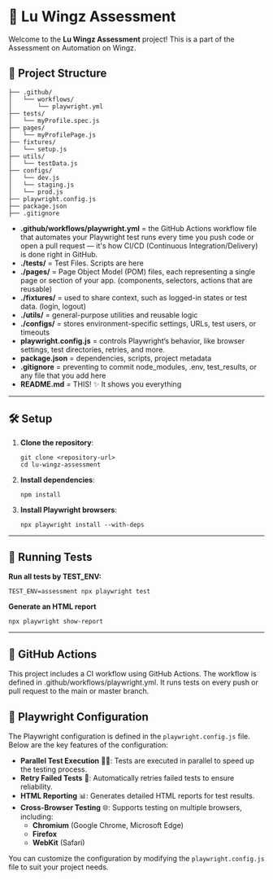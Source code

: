 # 🌟 **Lu Wingz Assessment**

Welcome to the **Lu Wingz Assessment** project! This is a part of the Assessment on Automation on Wingz.


## 📂 **Project Structure**

```plaintext
├── .github/
│   └── workflows/
│       └── playwright.yml  
├── tests/                   
│   └── myProfile.spec.js 
├── pages/          
│   └── myProfilePage.js
├── fixtures/          
│   └── setup.js
├── utils/          
│   └── testData.js
├── configs/          
│   └── dev.js
│   └── staging.js
│   └── prod.js
├── playwright.config.js    
├── package.json       
├── .gitignore               
```

- **.github/workflows/playwright.yml** = the GitHub Actions workflow file that automates your Playwright test runs every time you push code or open a pull request — it's how CI/CD (Continuous Integration/Delivery) is done right in GitHub.
- **./tests/** = Test Files. Scripts are here
- **./pages/** = Page Object Model (POM) files, each representing a single page or section of your app. (components, selectors, actions that are reusable)
- **./fixtures/** =  used to share context, such as logged-in states or test data. (login, logout)
- **./utils/** = general-purpose utilities and reusable logic
- **./configs/** = stores environment-specific settings, URLs, test users, or timeouts
- **playwright.config.js** = controls Playwright’s behavior, like browser settings, test directories, retries, and more.
- **package.json** = dependencies, scripts, project metadata
- **.gitignore** = preventing to commit node_modules, .env, test_results, or any file that you add here
- **README.md** = THIS! ✨ It shows you everything



---

## 🛠️ **Setup**

1. **Clone the repository**:
   ```
   git clone <repository-url>
   cd lu-wingz-assessment
   ```


2. **Install dependencies**:
   ```
   npm install
   ```

3. **Install Playwright browsers**:
   ```
   npx playwright install --with-deps
   ```

---

## 🚀 **Running Tests**

**Run all tests by TEST_ENV:**
   ```
   TEST_ENV=assessment npx playwright test
   ```

**Generate an HTML report**
   ```
   npx playwright show-report
   ```

---

## 🚀 **GitHub Actions**

This project includes a CI workflow using GitHub Actions. The workflow is defined in .github/workflows/playwright.yml. It runs tests on every push or pull request to the main or master branch.

## 📜 **Playwright Configuration**

The Playwright configuration is defined in the `playwright.config.js` file. Below are the key features of the configuration:

- **Parallel Test Execution** 🏃‍♂️: Tests are executed in parallel to speed up the testing process.
- **Retry Failed Tests** 🔄: Automatically retries failed tests to ensure reliability.
- **HTML Reporting** 📊: Generates detailed HTML reports for test results.
- **Cross-Browser Testing** 🌐: Supports testing on multiple browsers, including:
  - **Chromium** (Google Chrome, Microsoft Edge)
  - **Firefox**
  - **WebKit** (Safari)

You can customize the configuration by modifying the `playwright.config.js` file to suit your project needs.


